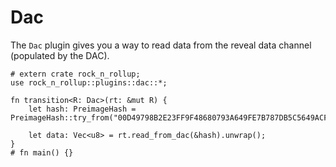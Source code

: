 # Dac

The `Dac` plugin gives you a way to read data from the reveal data channel (populated by the DAC).

```rust, noplayground
# extern crate rock_n_rollup;
use rock_n_rollup::plugins::dac::*;

fn transition<R: Dac>(rt: &mut R) {
    let hash: PreimageHash = PreimageHash::try_from("00D49798B2E23FF9F48680793A649FE7B787DB5C5649ACF8FC1C950CDA12E3AC82").unwrap();

    let data: Vec<u8> = rt.read_from_dac(&hash).unwrap();
}
# fn main() {}
```
